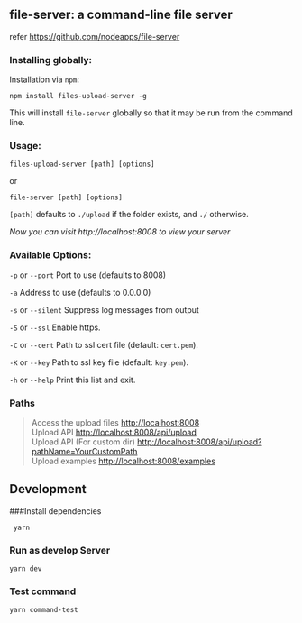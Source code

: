  
## file-server: a command-line file server  

 refer <https://github.com/nodeapps/file-server>
 
### Installing globally:

Installation via `npm`:

```
npm install files-upload-server -g
```
This will install `file-server` globally so that it may be run from the command line.


### Usage:

```
files-upload-server [path] [options]
```

or 

```
file-server [path] [options]
```

`[path]` defaults to `./upload` if the folder exists, and `./` otherwise.

*Now you can visit http://localhost:8008 to view your server*

 
### Available Options:

`-p` or `--port` Port to use (defaults to 8008)

`-a` Address to use (defaults to 0.0.0.0)

`-s` or `--silent` Suppress log messages from output  

`-S` or `--ssl` Enable https.

`-C` or `--cert` Path to ssl cert file (default: `cert.pem`).

`-K` or `--key` Path to ssl key file (default: `key.pem`).

`-h` or `--help` Print this list and exit.

### Paths
>Access the upload files <http://localhost:8008>  
>Upload API <http://localhost:8008/api/upload>  
>Upload API (For custom dir) <http://localhost:8008/api/upload?pathName=YourCustomPath>  
>Upload examples <http://localhost:8008/examples>


## Development
###Install dependencies

```
 yarn 
```

### Run as develop Server

```
yarn dev
```

### Test command

```
yarn command-test
```

